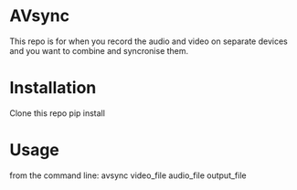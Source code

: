 # AVsync
This repo is for when you record the audio and video on separate devices and you want to combine and syncronise them. 

# Installation
Clone this repo
pip install

# Usage
from the command line:
avsync video_file audio_file output_file
